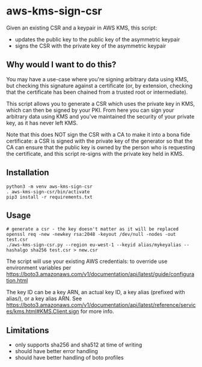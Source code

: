 # aws-kms-sign-csr

Given an existing CSR and a keypair in AWS KMS, this script:
* updates the public key to the public key of the asymmetric keypair
* signs the CSR with the private key of the asymmetric keypair

## Why would I want to do this?

You may have a use-case where you're signing arbitrary data using KMS, but checking
this signature against a certificate (or, by extension, checking that the certificate
has been chained from a trusted root or intermediate).

This script allows you to generate a CSR which uses the private key in KMS, which
can then be signed by your PKI. From here you can sign your arbitrary data using
KMS and you've maintained the security of your private key, as it has never left
KMS.

Note that this does NOT sign the CSR with a CA to make it into a bona fide certificate:
a CSR is signed with the private key of the generator so that the CA can ensure
that the public key is owned by the person who is requesting the certificate, and
this script re-signs with the private key held in KMS.

## Installation

    python3 -m venv aws-kms-sign-csr
    . aws-kms-sign-csr/bin/activate
    pip3 install -r requirements.txt

## Usage

    # generate a csr - the key doesn't matter as it will be replaced
    openssl req -new -newkey rsa:2048 -keyout /dev/null -nodes -out test.csr
    ./aws-kms-sign-csr.py --region eu-west-1 --keyid alias/mykeyalias --hashalgo sha256 test.csr > new.csr

The script will use your existing AWS credentials: to override use environment variables per https://boto3.amazonaws.com/v1/documentation/api/latest/guide/configuration.html

The key ID can be a key ARN, an actual key ID, a key alias (prefixed with alias/), or a key alias ARN. See https://boto3.amazonaws.com/v1/documentation/api/latest/reference/services/kms.html#KMS.Client.sign for more info.

## Limitations

* only supports sha256 and sha512 at time of writing
* should have better error handling
* should have better handling of boto profiles
